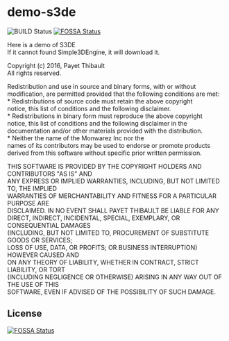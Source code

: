 # demo-s3de
![BUILD Status](https://gitlab.com/MonwarezInc/demo-s3de/badges/master/build.svg)
[![FOSSA Status](https://app.fossa.io/api/projects/git%2Bgithub.com%2FMonwarezInc%2Fdemo-s3de.svg?type=shield)](https://app.fossa.io/projects/git%2Bgithub.com%2FMonwarezInc%2Fdemo-s3de?ref=badge_shield)

Here is a demo of S3DE <br />
If it cannot found Simple3DEngine, it will download it.<br />

Copyright (c) 2016, Payet Thibault<br/>
All rights reserved.<br/>

Redistribution and use in source and binary forms, with or without<br/>
modification, are permitted provided that the following conditions are met:<br/>
    * Redistributions of source code must retain the above copyright<br/>
      notice, this list of conditions and the following disclaimer.<br/>
    * Redistributions in binary form must reproduce the above copyright<br/>
      notice, this list of conditions and the following disclaimer in the <br/>
      documentation and/or other materials provided with the distribution.<br/>
    * Neither the name of the Monwarez Inc nor the<br/>
      names of its contributors may be used to endorse or promote products<br/>
      derived from this software without specific prior written permission.<br/>

THIS SOFTWARE IS PROVIDED BY THE COPYRIGHT HOLDERS AND CONTRIBUTORS "AS IS" AND<br/>
ANY EXPRESS OR IMPLIED WARRANTIES, INCLUDING, BUT NOT LIMITED TO, THE IMPLIED<br/>
WARRANTIES OF MERCHANTABILITY AND FITNESS FOR A PARTICULAR PURPOSE ARE<br/>
DISCLAIMED. IN NO EVENT SHALL PAYET THIBAULT BE LIABLE FOR ANY<br/>
DIRECT, INDIRECT, INCIDENTAL, SPECIAL, EXEMPLARY, OR CONSEQUENTIAL DAMAGES<br/>
(INCLUDING, BUT NOT LIMITED TO, PROCUREMENT OF SUBSTITUTE GOODS OR SERVICES;<br/>
LOSS OF USE, DATA, OR PROFITS; OR BUSINESS INTERRUPTION) HOWEVER CAUSED AND<br/>
ON ANY THEORY OF LIABILITY, WHETHER IN CONTRACT, STRICT LIABILITY, OR TORT<br/>
(INCLUDING NEGLIGENCE OR OTHERWISE) ARISING IN ANY WAY OUT OF THE USE OF THIS<br/>
SOFTWARE, EVEN IF ADVISED OF THE POSSIBILITY OF SUCH DAMAGE.<br/>


## License
[![FOSSA Status](https://app.fossa.io/api/projects/git%2Bgithub.com%2FMonwarezInc%2Fdemo-s3de.svg?type=large)](https://app.fossa.io/projects/git%2Bgithub.com%2FMonwarezInc%2Fdemo-s3de?ref=badge_large)
